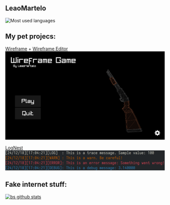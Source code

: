 ## LeaoMartelo

![Most used languages](https://github-readme-stats.vercel.app/api/top-langs/?username=leaomartelo2&layout=compact&theme=github_dark&hide=zig)


## My pet projecs: 

[Wireframe](https://github.com/LeaoMartelo2/wireframe_game) + [Wireframe Editor](https://github.com/leaomartelo2/wireframe_editor)
<img src="images/wireframe_menu.png?raw=true"/>

[LogNest](https://github.com/LeaoMartelo2/LogNest)
<img src="images/lognest.png?raw=true"/>



## Fake internet stuff:

[![bs github stats](https://github-readme-stats.vercel.app/api?username=leaomartelo2&theme=github_dark&show_icons=true&layout=com)](https://github.com/LeaoMartelo)
